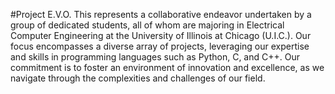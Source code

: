 #Project E.V.O.
This represents a collaborative endeavor undertaken by a group of dedicated students, all of whom are majoring in Electrical Computer Engineering at the University of Illinois at Chicago (U.I.C.). Our focus encompasses a diverse array of projects, leveraging our expertise and skills in programming languages such as Python, C, and C++. Our commitment is to foster an environment of innovation and excellence, as we navigate through the complexities and challenges of our field.
